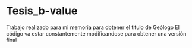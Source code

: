 # Tesis_b-value
Trabajo realizado para mi memoria para obtener el titulo de Geólogo
El código va estar constantemente modificandose para obtener una versión final

